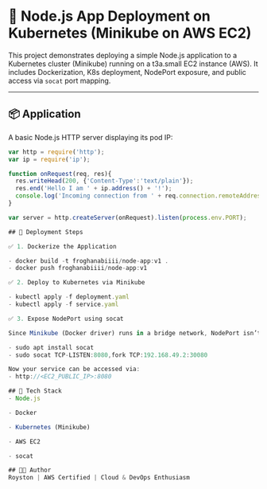 # 🐳 Node.js App Deployment on Kubernetes (Minikube on AWS EC2)

This project demonstrates deploying a simple Node.js application to a Kubernetes cluster (Minikube) running on a t3a.small EC2 instance (AWS). It includes Dockerization, K8s deployment, NodePort exposure, and public access via `socat` port mapping.

---

## 📦 Application

A basic Node.js HTTP server displaying its pod IP:

```js
var http = require('http');
var ip = require('ip');

function onRequest(req, res){
  res.writeHead(200, {'Content-Type':'text/plain'});
  res.end('Hello I am ' + ip.address() + '!');
  console.log('Incoming connection from ' + req.connection.remoteAddress);
}

var server = http.createServer(onRequest).listen(process.env.PORT);

## 🚀 Deployment Steps

✅ 1. Dockerize the Application

- docker build -t froghanabiiii/node-app:v1 .
- docker push froghanabiiii/node-app:v1

✅ 2. Deploy to Kubernetes via Minikube

- kubectl apply -f deployment.yaml
- kubectl apply -f service.yaml

✅ 3. Expose NodePort using socat

Since Minikube (Docker driver) runs in a bridge network, NodePort isn’t directly accessible from the internet. To expose it, use socat to bridge a public EC2 port (e.g., 8080) to the Minikube virtual IP and NodePort (e.g., 30080):

- sudo apt install socat
- sudo socat TCP-LISTEN:8080,fork TCP:192.168.49.2:30080

Now your service can be accessed via:
- http://<EC2_PUBLIC_IP>:8080

## 🧪 Tech Stack
- Node.js

- Docker

- Kubernetes (Minikube)

- AWS EC2

- socat

## 👨‍💻 Author
Royston | AWS Certified | Cloud & DevOps Enthusiasm






